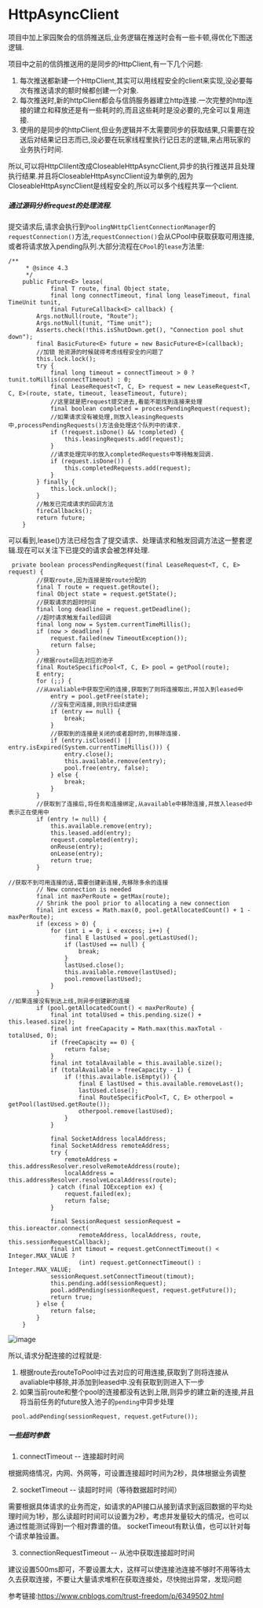 # HttpAsyncClient

项目中加上家园聚会的信鸽推送后,业务逻辑在推送时会有一些卡顿,得优化下图送逻辑.

项目中之前的信鸽推送用的是同步的HttpClient,有一下几个问题:
1. 每次推送都新建一个HttpClient,其实可以用线程安全的client来实现,没必要每次有推送请求的额时候都创建一个对象.
2. 每次推送时,新的httpClient都会与信鸽服务器建立http连接.一次完整的http连接的建立和释放还是有一些耗时的,而且这些耗时是没必要的,完全可以复用连接.
2. 使用的是同步的httpClient,但业务逻辑并不太需要同步的获取结果,只需要在投送后对结果记日志而已,没必要在玩家线程里执行记日志的逻辑,来占用玩家的业务执行时间.

所以,可以将HttpClilent改成CloseableHttpAsyncClient,异步的执行推送并且处理执行结果.并且将CloseableHttpAsyncClient设为单例的,因为CloseableHttpAsyncClient是线程安全的,所以可以多个线程共享一个client.


##### 通过源码分析request的处理流程.

提交请求后,请求会执行到`PoolingNHttpClientConnectionManager`的`requestConnection()`方法,`requestConnection()`会从CPool中获取获取可用连接,或者将请求放入pending队列.大部分流程在`CPool`的`lease`方法里:
```
/**
     * @since 4.3
     */
    public Future<E> lease(
            final T route, final Object state,
            final long connectTimeout, final long leaseTimeout, final TimeUnit tunit,
            final FutureCallback<E> callback) {
        Args.notNull(route, "Route");
        Args.notNull(tunit, "Time unit");
        Asserts.check(!this.isShutDown.get(), "Connection pool shut down");
        final BasicFuture<E> future = new BasicFuture<E>(callback);
        //加锁 抢资源的时候就得考虑线程安全的问题了
        this.lock.lock();
        try {
            final long timeout = connectTimeout > 0 ? tunit.toMillis(connectTimeout) : 0;
            final LeaseRequest<T, C, E> request = new LeaseRequest<T, C, E>(route, state, timeout, leaseTimeout, future);
            //这里就是把request提交进去,看能不能找到连接来处理
            final boolean completed = processPendingRequest(request);
            //如果请求没有被处理,则放入leasingRequests中,processPendingRequests()方法会处理这个队列中的请求.
            if (!request.isDone() && !completed) {
                this.leasingRequests.add(request);
            }
            //请求处理完毕的放入completedRequests中等待触发回调.
            if (request.isDone()) {
                this.completedRequests.add(request);
            }
        } finally {
            this.lock.unlock();
        }
        //触发已完成请求的回调方法
        fireCallbacks();
        return future;
    }
```
可以看到,lease()方法已经包含了提交请求、处理请求和触发回调方法这一整套逻辑.现在可以关注下已提交的请求会被怎样处理.
```
 private boolean processPendingRequest(final LeaseRequest<T, C, E> request) {
        //获取route,因为连接是按route分配的
        final T route = request.getRoute();
        final Object state = request.getState();
        //获取请求的超时时间
        final long deadline = request.getDeadline();
        //超时请求触发failed回调
        final long now = System.currentTimeMillis();
        if (now > deadline) {
            request.failed(new TimeoutException());
            return false;
        }
        //根据route回去对应的池子
        final RouteSpecificPool<T, C, E> pool = getPool(route);
        E entry;
        for (;;) {
        //从avaliable中获取空闲的连接,获取到了则将连接取出,并加入到leased中
            entry = pool.getFree(state);
            //没有空闲连接,则执行后续逻辑
            if (entry == null) {
                break;
            }
            //获取到的连接是关闭的或者超时的,则移除连接.
            if (entry.isClosed() || entry.isExpired(System.currentTimeMillis())) {
                entry.close();
                this.available.remove(entry);
                pool.free(entry, false);
            } else {
                break;
            }
        }
        //获取到了连接后,将任务和连接绑定,从available中移除连接,并放入leased中表示正在使用中
        if (entry != null) {
            this.available.remove(entry);
            this.leased.add(entry);
            request.completed(entry);
            onReuse(entry);
            onLease(entry);
            return true;
        }

//获取不到可用连接的话,需要创建新连接,先移除多余的连接
        // New connection is needed
        final int maxPerRoute = getMax(route);
        // Shrink the pool prior to allocating a new connection
        final int excess = Math.max(0, pool.getAllocatedCount() + 1 - maxPerRoute);
        if (excess > 0) {
            for (int i = 0; i < excess; i++) {
                final E lastUsed = pool.getLastUsed();
                if (lastUsed == null) {
                    break;
                }
                lastUsed.close();
                this.available.remove(lastUsed);
                pool.remove(lastUsed);
            }
        }
//如果连接没有到达上线,则异步创建新的连接
        if (pool.getAllocatedCount() < maxPerRoute) {
            final int totalUsed = this.pending.size() + this.leased.size();
            final int freeCapacity = Math.max(this.maxTotal - totalUsed, 0);
            if (freeCapacity == 0) {
                return false;
            }
            final int totalAvailable = this.available.size();
            if (totalAvailable > freeCapacity - 1) {
                if (!this.available.isEmpty()) {
                    final E lastUsed = this.available.removeLast();
                    lastUsed.close();
                    final RouteSpecificPool<T, C, E> otherpool = getPool(lastUsed.getRoute());
                    otherpool.remove(lastUsed);
                }
            }

            final SocketAddress localAddress;
            final SocketAddress remoteAddress;
            try {
                remoteAddress = this.addressResolver.resolveRemoteAddress(route);
                localAddress = this.addressResolver.resolveLocalAddress(route);
            } catch (final IOException ex) {
                request.failed(ex);
                return false;
            }

            final SessionRequest sessionRequest = this.ioreactor.connect(
                    remoteAddress, localAddress, route, this.sessionRequestCallback);
            final int timout = request.getConnectTimeout() < Integer.MAX_VALUE ?
                    (int) request.getConnectTimeout() : Integer.MAX_VALUE;
            sessionRequest.setConnectTimeout(timout);
            this.pending.add(sessionRequest);
            pool.addPending(sessionRequest, request.getFuture());
            return true;
        } else {
            return false;
        }
    }
```
![image](http://note.youdao.com/yws/res/5043/21C37324197F4C239D901DEE52E797B4)

所以,请求分配连接的过程就是:
1. 根据route去routeToPool中过去对应的可用连接,获取到了则将连接从avaliable中移除,并添加到leased中.没有获取到则进入下一步
2. 如果当前route和整个pool的连接都没有达到上限,则异步的建立新的连接,并且将当前任务的future放入池子的`pending`中异步处理
```
 pool.addPending(sessionRequest, request.getFuture());
```

##### 一些超时参数
1. connectTimeout  --  连接超时时间

根据网络情况，内网、外网等，可设置连接超时时间为2秒，具体根据业务调整

2. socketTimeout  --  读超时时间（等待数据超时时间）

需要根据具体请求的业务而定，如请求的API接口从接到请求到返回数据的平均处理时间为1秒，那么读超时时间可以设置为2秒，考虑并发量较大的情况，也可以通过性能测试得到一个相对靠谱的值。
socketTimeout有默认值，也可以针对每个请求单独设置。

3. connectionRequestTimeout  --  从池中获取连接超时时间

建议设置500ms即可，不要设置太大，这样可以使连接池连接不够时不用等待太久去获取连接，不要让大量请求堆积在获取连接处，尽快抛出异常，发现问题


参考链接:https://www.cnblogs.com/trust-freedom/p/6349502.html
